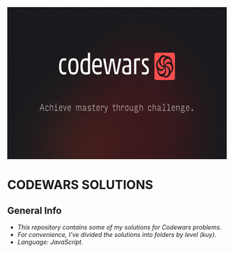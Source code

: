 <img src="images/codewars.png" alt="Codewars logo" width="900" height="350"/>

# CODEWARS SOLUTIONS

## General Info

- _This repository contains some of my solutions for Codewars problems._<br>
- _For convenience, I've divided the solutions into folders by level (kuy)._<br>
- _Language: JavaScript._
